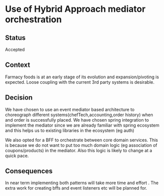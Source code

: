 # Use of Hybrid Approach mediator orchestration

## Status
Accepted

## Context 

Farmacy foods is at an early stage of its evolution and expansion/pivoting is expected.
Loose coupling with the current 3rd party systems is desirable.

## Decision

We have chosen to use an event mediator based architecture to choreograph different systems(chefTech,accounting,order history) when and order is successfully placed.
We have chosen spring integration to implement the mediator since we are already familiar with spring ecosystem and this helps us to existing libraries in the ecosystem (eg auth)

We also opted for a BFF to orchestrate between core domain services.
This is because we do not want to put too much domain logic (eg association of coupons/products) in the mediator.
Also this logic is likely to change at a quick pace.

## Consequences

In near term implementing both patterns will take more time and effort .
The extra work for creating bffs and event listeners etc will be planned for.